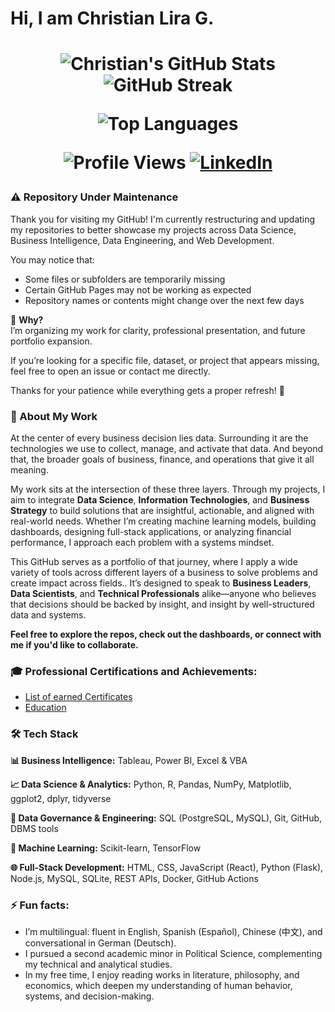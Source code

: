 <h1>Hi, I am Christian Lira G.<h1>
   
<p align="center">
  <img src="https://github-readme-stats.vercel.app/api?username=ChristianLG2&show_icons=true&theme=radical" alt="Christian's GitHub Stats" />
   <img src="https://streak-stats.demolab.com?user=ChristianLG2&theme=dark" alt="GitHub Streak" />
</p>

<p align="center">
  <img src="https://github-readme-stats.vercel.app/api/top-langs/?username=ChristianLG2&layout=compact" alt="Top Languages" />
</p>

<p align="center">
  <img src="https://komarev.com/ghpvc/?username=ChristianLG2&color=blue" alt="Profile Views" />
  <a href="https://www.linkedin.com/in/christianlg/">
    <img src="https://img.shields.io/badge/LinkedIn-blue?style=for-the-badge&logo=linkedin" alt="LinkedIn" />
  </a>
</p>


<h3>⚠️ Repository Under Maintenance</h3>

Thank you for visiting my GitHub! I'm currently restructuring and updating my repositories to better showcase my projects across Data Science, Business Intelligence, Data Engineering, and Web Development.

You may notice that:
- Some files or subfolders are temporarily missing  
- Certain GitHub Pages may not be working as expected  
- Repository names or contents might change over the next few days  

🎯 **Why?**  
I’m organizing my work for clarity, professional presentation, and future portfolio expansion.

If you’re looking for a specific file, dataset, or project that appears missing, feel free to open an issue or contact me directly.

Thanks for your patience while everything gets a proper refresh! 🙌


<h3>🧠 About My Work</h3>

At the center of every business decision lies data. Surrounding it are the technologies we use to collect, manage, and activate that data. And beyond that, the broader goals of business, finance, and operations that give it all meaning.

My work sits at the intersection of these three layers. Through my projects, I aim to integrate **Data Science**, **Information Technologies**, and **Business Strategy** to build solutions that are insightful, actionable, and aligned with real-world needs. Whether I’m creating machine learning models, building dashboards, designing full-stack applications, or analyzing financial performance, I approach each problem with a systems mindset.

This GitHub serves as a portfolio of that journey, where I apply a wide variety of tools across different layers of a business to solve problems and create impact across fields.. It’s designed to speak to **Business Leaders**, **Data Scientists**, and **Technical Professionals** alike—anyone who believes that decisions should be backed by insight, and insight by well-structured data and systems.

**Feel free to explore the repos, check out the dashboards, or connect with me if you'd like to collaborate.**

<h3>🎓 Professional Certifications and Achievements:</h3>
<ul>
   <li><a href="https://www.linkedin.com/in/christianlg/details/certifications" target="_blank" rel="noopener noreferrer"> List of earned Certificates </a></li>
   <li><a href="https://www.linkedin.com/in/christianlg/details/education" target="_blank" rel="noopener noreferrer"> Education </a></li>
</ul>

<h3>🛠️ Tech Stack</h3>

<p><strong>📊 Business Intelligence:</strong> Tableau, Power BI, Excel & VBA</p>

<p><strong>📈 Data Science & Analytics:</strong> Python, R, Pandas, NumPy, Matplotlib, ggplot2, dplyr, tidyverse</p>

<p><strong>🔐 Data Governance & Engineering:</strong> SQL (PostgreSQL, MySQL), Git, GitHub, DBMS tools</p>

<p><strong>🤖 Machine Learning:</strong> Scikit-learn, TensorFlow </p>

<p><strong>🌐 Full-Stack Development:</strong> HTML, CSS, JavaScript (React), Python (Flask), Node.js, MySQL, SQLite, REST APIs, Docker, GitHub Actions</p>

<h3>⚡ Fun facts:</h3>
<ul>
  <li>I’m multilingual: fluent in English, Spanish (Español), Chinese (中文), and conversational in German (Deutsch).</li>
  <li>I pursued a second academic minor in Political Science, complementing my technical and analytical studies.</li>
  <li>In my free time, I enjoy reading works in literature, philosophy, and economics, which deepen my understanding of human behavior, systems, and decision-making.</li>
</ul>







<!--
**ChristianLG2/ChristianLG2** is a ✨ _special_ ✨ repository because its `README.md` (this file) appears on your GitHub profile.

Here are some ideas to get you started:

- 🔭 I’m currently working on ...
- 🌱 I’m currently learning ...
- 👯 I’m looking to collaborate on ...
- 🤔 I’m looking for help with ...
- 💬 Ask me about ...
- 📫 How to reach me: ...
- 😄 Pronouns: ...
- ⚡ Fun fact: ...
-->
